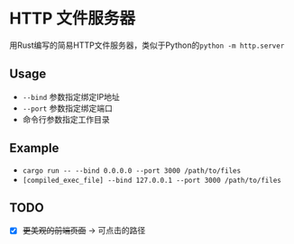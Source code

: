 # HTTP 文件服务器

用Rust编写的简易HTTP文件服务器，类似于Python的`python -m http.server`


## Usage

- `--bind` 参数指定绑定IP地址
- `--port` 参数指定绑定端口
- 命令行参数指定工作目录

## Example

- `cargo run -- --bind 0.0.0.0 --port 3000 /path/to/files`
- `[compiled_exec_file] --bind 127.0.0.1 --port 3000 /path/to/files`

## TODO
- [x] ~~更美观的前端页面~~ -> 可点击的路径